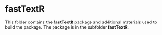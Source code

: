 # fastTextR
This folder contains the **fastTextR** package and additional materials used
to build the package.
The package is in the subfolder **fastTextR**.


